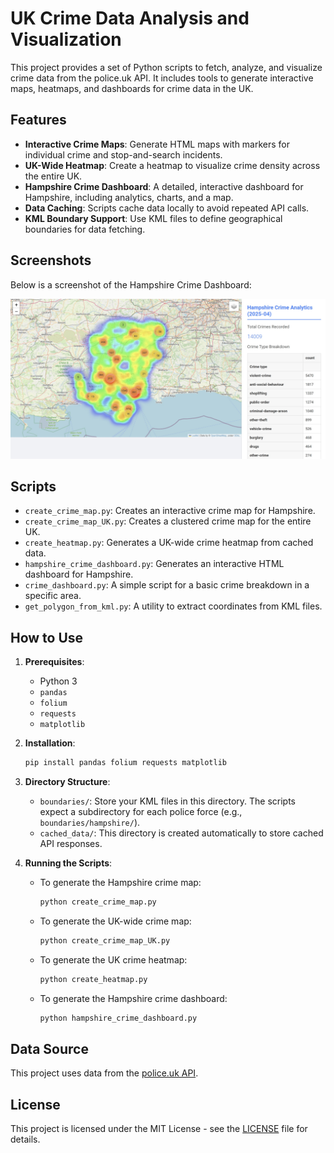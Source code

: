 # UK Crime Data Analysis and Visualization

This project provides a set of Python scripts to fetch, analyze, and visualize crime data from the police.uk API. It includes tools to generate interactive maps, heatmaps, and dashboards for crime data in the UK.

## Features

*   **Interactive Crime Maps**: Generate HTML maps with markers for individual crime and stop-and-search incidents.
*   **UK-Wide Heatmap**: Create a heatmap to visualize crime density across the entire UK.
*   **Hampshire Crime Dashboard**: A detailed, interactive dashboard for Hampshire, including analytics, charts, and a map.
*   **Data Caching**: Scripts cache data locally to avoid repeated API calls.
*   **KML Boundary Support**: Use KML files to define geographical boundaries for data fetching.

## Screenshots

Below is a screenshot of the Hampshire Crime Dashboard:

![Hampshire Crime Dashboard](screenshots/dashboard.jpg)

## Scripts

*   `create_crime_map.py`: Creates an interactive crime map for Hampshire.
*   `create_crime_map_UK.py`: Creates a clustered crime map for the entire UK.
*   `create_heatmap.py`: Generates a UK-wide crime heatmap from cached data.
*   `hampshire_crime_dashboard.py`: Generates an interactive HTML dashboard for Hampshire.
*   `crime_dashboard.py`: A simple script for a basic crime breakdown in a specific area.
*   `get_polygon_from_kml.py`: A utility to extract coordinates from KML files.

## How to Use

1.  **Prerequisites**:
    *   Python 3
    *   `pandas`
    *   `folium`
    *   `requests`
    *   `matplotlib`

2.  **Installation**:
    ```bash
    pip install pandas folium requests matplotlib
    ```

3.  **Directory Structure**:
    *   `boundaries/`: Store your KML files in this directory. The scripts expect a subdirectory for each police force (e.g., `boundaries/hampshire/`).
    *   `cached_data/`: This directory is created automatically to store cached API responses.

4.  **Running the Scripts**:
    *   To generate the Hampshire crime map:
        ```bash
        python create_crime_map.py
        ```
    *   To generate the UK-wide crime map:
        ```bash
        python create_crime_map_UK.py
        ```
    *   To generate the UK crime heatmap:
        ```bash
        python create_heatmap.py
        ```
    *   To generate the Hampshire crime dashboard:
        ```bash
        python hampshire_crime_dashboard.py
        ```

## Data Source

This project uses data from the [police.uk API](https://data.police.uk/docs/).

## License

This project is licensed under the MIT License - see the [LICENSE](LICENSE) file for details.
